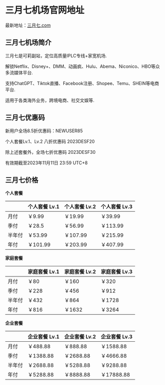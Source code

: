 # 三月七机场官网地址

最新地址：[三月七.com](https://xn--7gql113q.com/#/register?code=yUxDiHtC)

## 三月七机场简介

三月七是可莉副站，定位高质量IPLC专线+家宽机场.

解锁Netflix、Disney+、DMM、动画疯、Hulu、Abema、Niconico、HBO等众多流媒体平台.

支持ChatGPT、Tiktok直播、Facebook注册、Shopee、Temu、SHEIN等电商平台.

适用于各类海外业务，跨境电商、社交文娱等.

## 三月七优惠码

新用户全场8.5折优惠码：NEWUSER85

个人套餐Lv.1、Lv.2 八折优惠码 2023DESF20

除上述套餐外，全场七折优惠码 2023DESF30

有效期截至2023年11月11日 23:59 UTC+8

## 三月七价格

**个人套餐**

||个人套餐 Lv.1|个人套餐 Lv.2|个人套餐 Lv.3|
|----|----|----|----|
|月付|￥9.99|￥19.99|￥39.99|
|季付|￥28.5|￥56.99|￥113.99|
|半年付|￥53.99|￥107.99|￥215.99|
|年付|￥101.99|￥203.99|￥407.99|

**家庭套餐**

||家庭套餐 Lv.1|家庭套餐 Lv.2|家庭套餐 Lv.3|
|----|----|----|----|
|月付|￥80|￥160|￥320|
|季付|￥228|￥456|￥912|
|半年付|￥432|￥864|￥1728|
|年付|￥816|￥1632|￥3264|

**企业套餐**

||企业套餐 Lv.1|企业套餐 Lv.2|企业套餐 Lv.3|
|----|----|----|----|
|月付|￥488.88|￥888.88|￥1588.88|
|季付|￥1388.88|￥2688.88|￥4666.88|
|半年付|￥2688.88|￥5288.88|￥9288.88|
|年付|￥5288.88|￥8888.88|￥17888.88|
